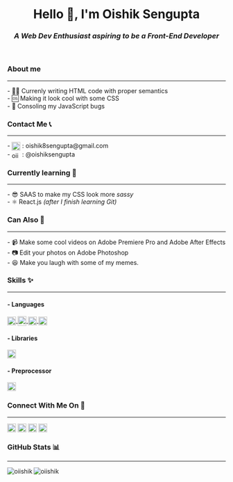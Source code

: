    <h1 align="center">Hello 👋, I'm Oishik Sengupta</h1>
    <h3 align="center">
      <i>A Web Dev Enthusiast aspiring to be a Front-End Developer</i>
    </h3>
    <br />
    <h3>About me</h3>
    <hr>
    <p>
      - 👨‍💻 Currenly writing HTML code with proper semantics<br />
      - 🆒 Making it look cool with some CSS <br />
      - 🍨 Consoling my JavaScript bugs <br />
    </p>
    <h3>Contact Me 📞</h3>
    <hr>
    <p>
      - <img
        align="center"
        src="https://img.icons8.com/external-justicon-flat-justicon/64/000000/external-gmail-social-media-justicon-flat-justicon.png"
        alt="oiishik"
        height="20"
        width="20"
      /> : oishik8sengupta@gmail.com<br />
      - <img
        align="center"
        src="https://img.icons8.com/external-justicon-flat-justicon/64/000000/external-linkedin-social-media-justicon-flat-justicon.png"
        alt="oiishik"
        height="15"
        width="20"
      /> : @oishiksengupta<br />
    </p>
    <h3> Currently learning 📕</h3>
    <hr>
    <p>
      - 😎 SAAS to make my CSS look more <i>sassy</i><br />
      - ⚛️ React.js <i>(after I finish learning Git)</i>
    </p>
    <h3>Can Also 💪</h3>
    <hr>
    <p>
      - 📹 Make some cool videos on Adobe Premiere Pro and Adobe After
      Effects<br />
      - 📷 Edit your photos on Adobe Photoshop <br />
      - 😆 Make you laugh with some of my memes. <br />
    </p>
    <h3>Skills ✨</h3><hr>
    <h4>- Languages</h4>
     <a href="#">
        <img
      align="center"
      src="https://img.icons8.com/color/48/000000/html-5--v1.png"
      alt="oiishik"
      margin="0 10px"
      height="20"
      width="20"
    />
    </a>
    <a href="#">
        <img
        align="center"
        src="https://img.icons8.com/color/48/000000/css3.png"
        alt="oiishik"
        margin="0 10px"
        height="22"
        width="20"
      />  
    </a>
    <a href="#">
        <img
        align="center"
        src="https://img.icons8.com/color/48/000000/javascript--v1.png"
        alt="oiishik"
        margin="0 10px"
        height="20"
        width="20"
      />
    </a>
    <a href="#">
        <img
      align="center"
      src="https://img.icons8.com/color/48/000000/java-coffee-cup-logo--v1.png"
      alt="oiishik"
      margin="0 10px"
      height="20"
      width="20"
    />
    </a>
    <h4>- Libraries</h4>
    <img
      alt="oiishik"
      margin="0 10px"
      height="20"
      width="20"
      align="center"
      src="https://img.icons8.com/office/16/000000/react.png"
    />
    <h4>- Preprocessor</h4>
    <img
      alt="oiishik"
      margin="0 10px"
      height="20"
      width="20"
      align="center"
      src="https://img.icons8.com/color/48/000000/sass.png"
    />
    <h3>Connect With Me On 📱</h3><hr>
    <p>
      <a href="https://instagram.com/oiishik" target="_blank"
        ><img
          align="center"
          src="https://img.icons8.com/fluency/48/000000/instagram-new.png"
          alt="oiishik"
          margin="0 10px"
          height="20"
          width="20"
      /></a>
      <a href="https://twitter.com/oiishik" target="_blank"
        ><img
          align="center"
          src="https://img.icons8.com/color/48/000000/twitter--v2.png"
          alt="oiishik"
          margin="0 10px"
          height="20"
          width="20"
      /></a>
      <a href="https://facebook.com/oiishik" target="_blank"
        ><img
          align="center"
          src="https://img.icons8.com/fluency/48/000000/facebook-new.png"
          alt="oiishik"
          margin="0 10px"
          height="20"
          width="20"
      /></a>
      <a href="https://youtube.com/oiishik" target="_blank"
        ><img
          align="center"
          src="https://img.icons8.com/color/48/000000/youtube-play.png"
          alt="oiishik"
          margin="0 30px"
          height="20"
          width="20"
      /></a>
    </p>
    <h3> GitHub Stats 📊 </h3><hr>
    <p>
      <img
        align="left"
        margin="0 15px"
        src="https://github-readme-stats.vercel.app/api/top-langs?username=oiishik&show_icons=true&locale=en&layout=compact"
        alt="oiishik"
      />
    </p>
    <p>
      &nbsp;<img
        align="left"
        margin="0 15px"
        src="https://github-readme-stats.vercel.app/api?username=oiishik&show_icons=true&locale=en"
        alt="oiishik"
      />
    </p>
